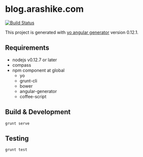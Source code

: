 blog.arashike.com
=================

[![Build Status](https://travis-ci.org/JumpeiArashi/blog.arashike.com.svg)](https://travis-ci.org/JumpeiArashi/blog.arashike.com)

This project is generated with [yo angular generator](https://github.com/yeoman/generator-angular) version 0.12.1.


Requirements
------------

* nodejs v0.12.7 or later
* compass
* npm component at global
    + yo
    + grunt-cli
    + bower
    + angular-generator
    + coffee-script


Build & Development
-------------------

```
grunt serve
```


Testing
-------

```
grunt test
```
